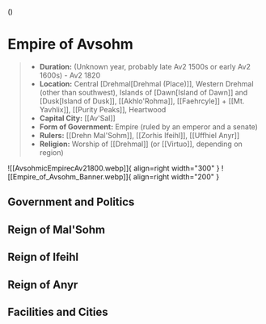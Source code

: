 ()

# Empire of Avsohm

> - **Duration:** (Unknown year, probably late Av2 1500s or early Av2 1600s) - Av2 1820
> - **Location:** Central [Drehmal[Drehmal (Place)]], Western Drehmal (other than southwest), Islands of [Dawn[Island of Dawn]] and [Dusk[Island of Dusk]], [[Akhlo'Rohma]], [[Faehrcyle]] + [[Mt. Yavhlix]], [[Purity Peaks]], Heartwood
> - **Capital City:** [[Av'Sal]]
> - **Form of Government:** Empire (ruled by an emperor and a senate)
> - **Rulers:** [[Drehn Mal'Sohm]], [[Zorhis Ifeihl]], [[Uffhiel Anyr]]
> - **Religion:** Worship of [[Drehmal]] (or [[Virtuo]], depending on region)

![[AvsohmicEmpirecAv21800.webp]]{ align=right width="300" }
![[Empire_of_Avsohm_Banner.webp]]{ align=right width="200" }

## Government and Politics

## Reign of Mal'Sohm

## Reign of Ifeihl

## Reign of Anyr

## Facilities and Cities






